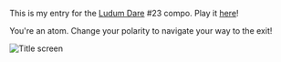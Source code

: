 This is my entry for the [Ludum Dare](http://ludumdare.com/compo) #23 compo. Play it [here](http://nornagon.net/games/polarity)!

You're an atom. Change your polarity to navigate your way to the exit!

![Title screen](http://nornagon.net/games/polarity/title.png)
